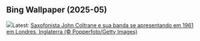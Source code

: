 ## Bing Wallpaper (2025-05)
![](https://www.bing.com/th?id=OHR.ColtraneBand_PT-BR2612003019_UHD.jpg&w=1000)Latest: [Saxofonista John Coltrane e sua banda se apresentando em 1961 em Londres, Inglaterra (© Popperfoto/Getty Images)](https://www.bing.com/th?id=OHR.ColtraneBand_PT-BR2612003019_UHD.jpg)
